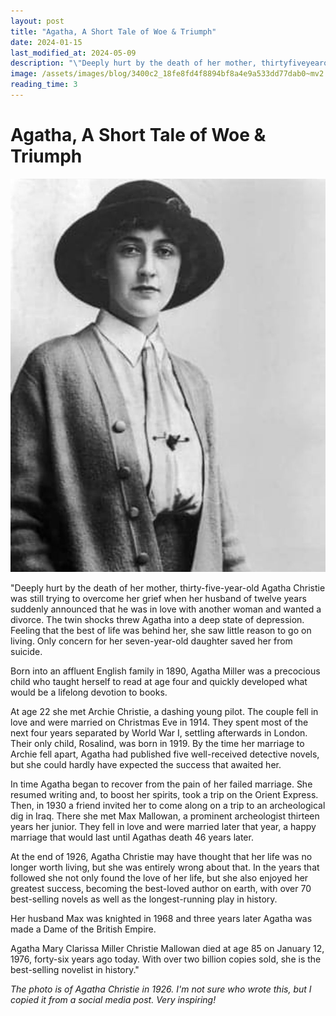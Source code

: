 ```yaml
---
layout: post
title: "Agatha, A Short Tale of Woe & Triumph"
date: 2024-01-15
last_modified_at: 2024-05-09
description: "\"Deeply hurt by the death of her mother, thirtyfiveyearold Agatha Christie was still trying to overcome her grief when her husband of twelve years suddenly announced that he was i…"
image: /assets/images/blog/3400c2_18fe8fd4f8894bf8a4e9a533dd77dab0~mv2.jpg
reading_time: 3
---
```

# Agatha, A Short Tale of Woe & Triumph
![ree](/assets/images/blog/3400c2_18fe8fd4f8894bf8a4e9a533dd77dab0~mv2.jpg)

"Deeply hurt by the death of her mother, thirty-five-year-old Agatha Christie was still trying to overcome her grief when her husband of twelve years suddenly announced that he was in love with another woman and wanted a divorce. The twin shocks threw Agatha into a deep state of depression. Feeling that the best of life was behind her, she saw little reason to go on living. Only concern for her seven-year-old daughter saved her from suicide.

Born into an affluent English family in 1890, Agatha Miller was a precocious child who taught herself to read at age four and quickly developed what would be a lifelong devotion to books.

At age 22 she met Archie Christie, a dashing young pilot. The couple fell in love and were married on Christmas Eve in 1914. They spent most of the next four years separated by World War I, settling afterwards in London. Their only child, Rosalind, was born in 1919. By the time her marriage to Archie fell apart, Agatha had published five well-received detective novels, but she could hardly have expected the success that awaited her.

In time Agatha began to recover from the pain of her failed marriage. She resumed writing and, to boost her spirits, took a trip on the Orient Express. Then, in 1930 a friend invited her to come along on a trip to an archeological dig in Iraq. There she met Max Mallowan, a prominent archeologist thirteen years her junior. They fell in love and were married later that year, a happy marriage that would last until Agathas death 46 years later.

At the end of 1926, Agatha Christie may have thought that her life was no longer worth living, but she was entirely wrong about that. In the years that followed she not only found the love of her life, but she also enjoyed her greatest success, becoming the best-loved author on earth, with over 70 best-selling novels as well as the longest-running play in history.

Her husband Max was knighted in 1968 and three years later Agatha was made a Dame of the British Empire.

Agatha Mary Clarissa Miller Christie Mallowan died at age 85 on January 12, 1976, forty-six years ago today. With over two billion copies sold, she is the best-selling novelist in history."

_The photo is of Agatha Christie in 1926. I'm not sure who wrote this, but I copied it from a social media post. Very inspiring!_
